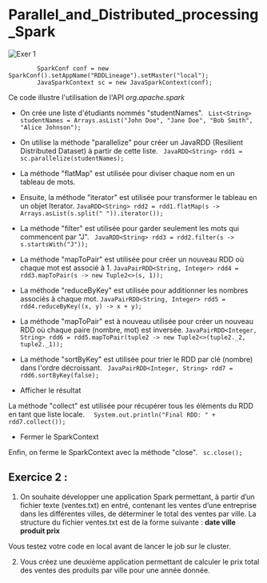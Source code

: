 # Parallel_and_Distributed_processing_Spark


![Exer 1](https://github.com/Dembelinho/Parallel_and_Distributed_processing_Spark/assets/110602716/6ebaffe8-59d9-4665-8a0b-616cdc3c7b0a)

```
        SparkConf conf = new SparkConf().setAppName("RDDLineage").setMaster("local");
        JavaSparkContext sc = new JavaSparkContext(conf);
```
Ce code illustre l'utilisation de l'API _org.apache.spark_ 

- On crée une liste d'étudiants nommés "studentNames".
  ``` List<String> studentNames = Arrays.asList("John Doe", "Jane Doe", "Bob Smith", "Alice Johnson");```

- On utilise la méthode "parallelize" pour créer un JavaRDD (Resilient Distributed Dataset) à partir de cette liste. 
``` JavaRDD<String> rdd1 = sc.parallelize(studentNames);```

- La méthode "flatMap" est utilisée pour diviser chaque nom en un tableau de mots.
- Ensuite, la méthode "iterator" est utilisée pour transformer le tableau en un objet Iterator.
``` JavaRDD<String> rdd2 = rdd1.flatMap(s -> Arrays.asList(s.split(" ")).iterator()); ```

- La méthode "filter" est utilisée pour garder seulement les mots qui commencent par "J".
  ```  JavaRDD<String> rdd3 = rdd2.filter(s -> s.startsWith("J")); ```
  
- La méthode "mapToPair" est utilisée pour créer un nouveau RDD où chaque mot est associé à 1.
``` JavaPairRDD<String, Integer> rdd4 = rdd3.mapToPair(s -> new Tuple2<>(s, 1)); ```

- La méthode "reduceByKey" est utilisée pour additionner les nombres associés à chaque mot.
``` JavaPairRDD<String, Integer> rdd5 = rdd4.reduceByKey((x, y) -> x + y); ```

- La méthode "mapToPair" est à nouveau utilisée pour créer un nouveau RDD où chaque paire (nombre, mot) est inversée.
 ``` JavaPairRDD<Integer, String> rdd6 = rdd5.mapToPair(tuple2 -> new Tuple2<>(tuple2._2, tuple2._1)); ```

- La méthode "sortByKey" est utilisée pour trier le RDD par clé (nombre) dans l'ordre décroissant.
   ```  JavaPairRDD<Integer, String> rdd7 = rdd6.sortByKey(false); ```
  
- Afficher le résultat

La méthode "collect" est utilisée pour récupérer tous les éléments du RDD en tant que liste locale.
```   System.out.println("Final RDD: " + rdd7.collect()); ```

- Fermer le SparkContext

Enfin, on ferme le SparkContext avec la méthode "close".
```  sc.close(); ```

## Exercice 2 :
1. On souhaite développer une application Spark permettant, à partir d’un fichier texte (ventes.txt) en entré, contenant les ventes d’une entreprise dans les différentes villes, de déterminer le total des ventes par ville.
La structure du fichier ventes.txt est de la forme suivante :
**date ville produit prix**

Vous testez votre code en local avant de lancer le job sur le cluster.

2. Vous créez une deuxième application permettant de calculer le prix total des ventes des produits par ville pour une année donnée.
